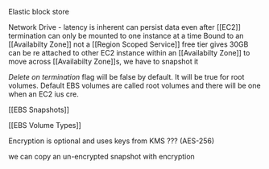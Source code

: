 Elastic block store

Network Drive - latency is inherent
can persist data even after [[EC2]] termination
can only be mounted to one instance at a time
Bound to an [[Availabilty Zone]] not a [[Region Scoped Service]]
free tier gives 30GB
can be re attached to other EC2 instance within an [[Availabilty Zone]]
to move across [[Availabilty Zone]]s, we have to snapshot it

*Delete on termination* flag will be false by default. It will be true for root volumes.
Default EBS volumes are called root volumes and there will be one when an EC2 ius cre.

[[EBS Snapshots]]

[[EBS Volume Types]]

Encryption is optional and uses keys from KMS ??? (AES-256)

we can copy an un-encrypted snapshot with encryption 

